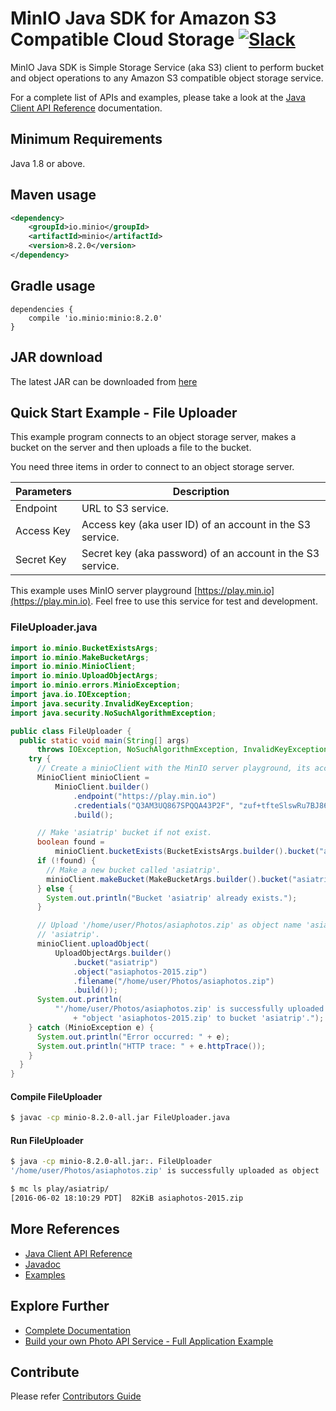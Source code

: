 # MinIO Java SDK for Amazon S3 Compatible Cloud Storage [![Slack](https://slack.min.io/slack?type=svg)](https://slack.min.io)

MinIO Java SDK is Simple Storage Service (aka S3) client to perform bucket and object operations to any Amazon S3 compatible object storage service.

For a complete list of APIs and examples, please take a look at the [Java Client API Reference](https://docs.min.io/docs/java-client-api-reference) documentation.

## Minimum Requirements
Java 1.8 or above.

## Maven usage
```xml
<dependency>
    <groupId>io.minio</groupId>
    <artifactId>minio</artifactId>
    <version>8.2.0</version>
</dependency>
```

## Gradle usage
```
dependencies {
    compile 'io.minio:minio:8.2.0'
}
```

## JAR download
The latest JAR can be downloaded from [here](https://repo1.maven.org/maven2/io/minio/minio/8.2.0/)

## Quick Start Example - File Uploader
This example program connects to an object storage server, makes a bucket on the server and then uploads a file to the bucket.

You need three items in order to connect to an object storage server.

| Parameters | Description                                                |
|------------|------------------------------------------------------------|
| Endpoint   | URL to S3 service.                                         |
| Access Key | Access key (aka user ID) of an account in the S3 service.  |
| Secret Key | Secret key (aka password) of an account in the S3 service. |

This example uses MinIO server playground [https://play.min.io](https://play.min.io). Feel free to use this service for test and development.

### FileUploader.java
```java
import io.minio.BucketExistsArgs;
import io.minio.MakeBucketArgs;
import io.minio.MinioClient;
import io.minio.UploadObjectArgs;
import io.minio.errors.MinioException;
import java.io.IOException;
import java.security.InvalidKeyException;
import java.security.NoSuchAlgorithmException;

public class FileUploader {
  public static void main(String[] args)
      throws IOException, NoSuchAlgorithmException, InvalidKeyException {
    try {
      // Create a minioClient with the MinIO server playground, its access key and secret key.
      MinioClient minioClient =
          MinioClient.builder()
              .endpoint("https://play.min.io")
              .credentials("Q3AM3UQ867SPQQA43P2F", "zuf+tfteSlswRu7BJ86wekitnifILbZam1KYY3TG")
              .build();

      // Make 'asiatrip' bucket if not exist.
      boolean found =
          minioClient.bucketExists(BucketExistsArgs.builder().bucket("asiatrip").build());
      if (!found) {
        // Make a new bucket called 'asiatrip'.
        minioClient.makeBucket(MakeBucketArgs.builder().bucket("asiatrip").build());
      } else {
        System.out.println("Bucket 'asiatrip' already exists.");
      }

      // Upload '/home/user/Photos/asiaphotos.zip' as object name 'asiaphotos-2015.zip' to bucket
      // 'asiatrip'.
      minioClient.uploadObject(
          UploadObjectArgs.builder()
              .bucket("asiatrip")
              .object("asiaphotos-2015.zip")
              .filename("/home/user/Photos/asiaphotos.zip")
              .build());
      System.out.println(
          "'/home/user/Photos/asiaphotos.zip' is successfully uploaded as "
              + "object 'asiaphotos-2015.zip' to bucket 'asiatrip'.");
    } catch (MinioException e) {
      System.out.println("Error occurred: " + e);
      System.out.println("HTTP trace: " + e.httpTrace());
    }
  }
}
```

#### Compile FileUploader
```sh
$ javac -cp minio-8.2.0-all.jar FileUploader.java
```

#### Run FileUploader
```sh
$ java -cp minio-8.2.0-all.jar:. FileUploader
'/home/user/Photos/asiaphotos.zip' is successfully uploaded as object 'asiaphotos-2015.zip' to bucket 'asiatrip'.

$ mc ls play/asiatrip/
[2016-06-02 18:10:29 PDT]  82KiB asiaphotos-2015.zip
```

## More References
* [Java Client API Reference](https://docs.min.io/docs/java-client-api-reference)
* [Javadoc](https://minio-java.min.io/)
* [Examples](https://github.com/minio/minio-java/tree/release/examples)

## Explore Further
* [Complete Documentation](https://docs.min.io)
* [Build your own Photo API Service - Full Application Example ](https://github.com/minio/minio-java-rest-example)

## Contribute
Please refer [Contributors Guide](https://github.com/minio/minio-java/blob/release/CONTRIBUTING.md)
